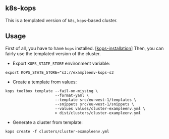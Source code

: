 ## k8s-kops

This is a templated version of `k8s`, `kops`-based cluster.


## Usage

First of all, you have to have `kops` installed. [[kops-installation]]
Then, you can fairly use the templated version of the cluster.

* Export `KOPS_STATE_STORE` environment variable:
```
export KOPS_STATE_STORE="s3://exampleenv-kops-s3
```


* Create a template from values:
```
kops toolbox template --fail-on-missing \
                      --format-yaml \
                      --template src/eu-west-1/templates \
                      --snippets src/eu-west-1/snippets \
                      --values values/cluster-exampleenv.yml \
                      > dist/clusters/cluster-exampleenv.yml
```

* Generate a cluster from template:
```
kops create -f clusters/cluster-exampleenv.yml
```


[kops-installation]: https://github.com/kubernetes/kops#installing
